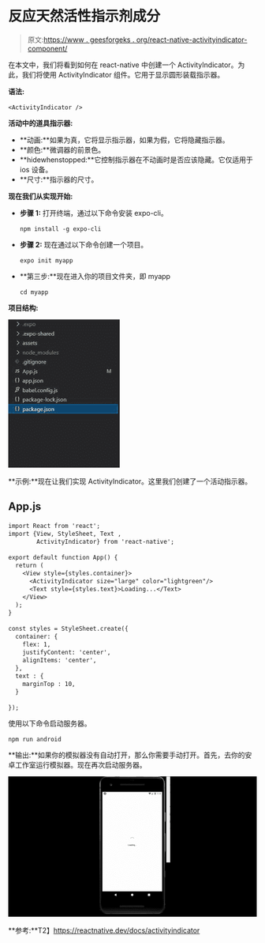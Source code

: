# 反应天然活性指示剂成分

> 原文:[https://www . geesforgeks . org/react-native-activityindicator-component/](https://www.geeksforgeeks.org/react-native-activityindicator-component/)

在本文中，我们将看到如何在 react-native 中创建一个 ActivityIndicator。为此，我们将使用 ActivityIndicator 组件。它用于显示圆形装载指示器。

**语法:**

```
<ActivityIndicator />
```

**活动中的道具指示器:**

*   **动画:**如果为真，它将显示指示器，如果为假，它将隐藏指示器。
*   **颜色:**微调器的前景色。
*   **hidewhenstopped:**它控制指示器在不动画时是否应该隐藏。它仅适用于 ios 设备。
*   **尺寸:**指示器的尺寸。

**现在我们从实现开始:**

*   **步骤 1:** 打开终端，通过以下命令安装 expo-cli。

    ```
    npm install -g expo-cli
    ```

*   **步骤 2:** 现在通过以下命令创建一个项目。

    ```
    expo init myapp
    ```

*   **第三步:**现在进入你的项目文件夹，即 myapp

    ```
    cd myapp
    ```

**项目结构:**

![](img/ea340b46eb33772b6c91909d980af52b.png)

**示例:**现在让我们实现 ActivityIndicator。这里我们创建了一个活动指示器。

## App.js

```
import React from 'react';
import {View, StyleSheet, Text , 
        ActivityIndicator} from 'react-native';

export default function App() {
  return (
    <View style={styles.container}>
      <ActivityIndicator size="large" color="lightgreen"/>
      <Text style={styles.text}>Loading...</Text>
    </View>
  );
}

const styles = StyleSheet.create({
  container: {
    flex: 1,
    justifyContent: 'center',
    alignItems: 'center',
  },
  text : {
    marginTop : 10,
  }

});
```

使用以下命令启动服务器。

```
npm run android
```

**输出:**如果你的模拟器没有自动打开，那么你需要手动打开。首先，去你的安卓工作室运行模拟器。现在再次启动服务器。

![](img/31c14b182db0f36dc7be9e08c84b1f72.png)

**参考:**T2】https://reactnative.dev/docs/activityindicator
